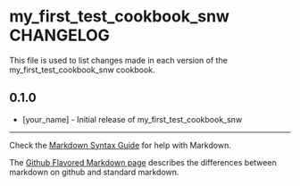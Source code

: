# my_first_test_cookbook_snw CHANGELOG

This file is used to list changes made in each version of the my_first_test_cookbook_snw cookbook.

## 0.1.0
- [your_name] - Initial release of my_first_test_cookbook_snw

- - -
Check the [Markdown Syntax Guide](http://daringfireball.net/projects/markdown/syntax) for help with Markdown.

The [Github Flavored Markdown page](http://github.github.com/github-flavored-markdown/) describes the differences between markdown on github and standard markdown.
